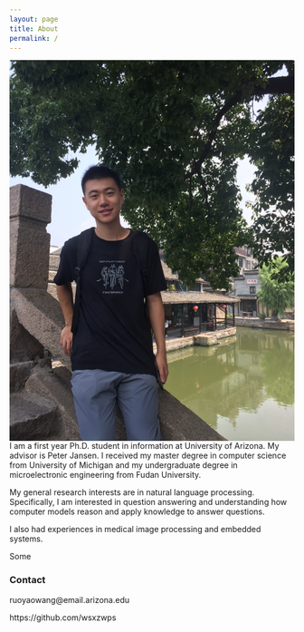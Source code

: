 ```yaml
---
layout: page
title: About
permalink: /
---
```

<img class="self-photo" style="float:right; padding-left:10px" src="images/IMG_0440.JPG">

I am a first year Ph.D. student in information at University of Arizona. My advisor is Peter Jansen. I received my master degree in computer science from University of Michigan and my undergraduate degree in microelectronic engineering from Fudan University.

My general research interests are in natural language processing. Specifically, I am interested in question answering and understanding how computer models reason and apply knowledge to answer questions. 

I also had experiences in medical image processing and embedded systems.

Some

### Contact
<p><i class="svg-icon email"></i>ruoyaowang@email.arizona.edu</p>
<p><i class="svg-icon github"></i>https://github.com/wsxzwps</p>